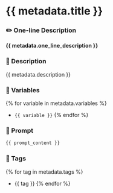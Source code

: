 # {{ metadata.title }}

### ✏️ One-line Description

**{{ metadata.one_line_description }}**

### 📄 Description

{{ metadata.description }}

### 🔧 Variables

{% for variable in metadata.variables %}

- `{{ variable }}`
{% endfor %}

### 📜 Prompt

```md
{{ prompt_content }}
```

### 🔖 Tags

{% for tag in metadata.tags %}

- {{ tag }}
{% endfor %}
